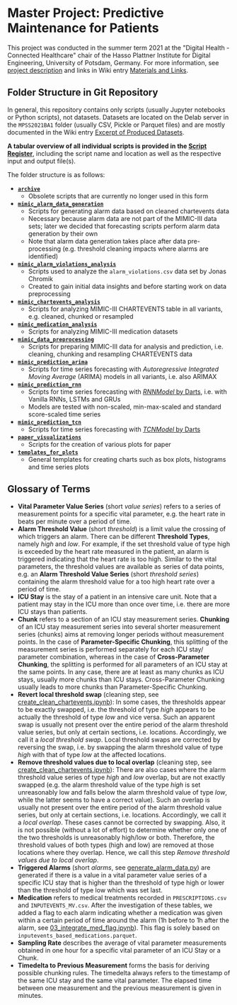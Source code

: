 # Master Project: Predictive Maintenance for Patients 

This project was conducted in the summer term 2021 at the "Digital Health - Connected Healthcare" chair of the Hasso Plattner Institute for Digital Engineering, University of Potsdam, Germany. For more information, see [project description](https://hpi.de/arnrich/teaching/master-projects/forecasting-alarms-in-intensive-care-units.html) and links in Wiki entry [Materials and Links](https://github.com/denise97/dhl2021/wiki/Materials-and-Links). 

## Folder Structure in Git Repository

In general, this repository contains only scripts (usually Jupyter notebooks or Python scripts), not datasets. Datasets are located on the Delab server in the `MPSS2021BA1` folder (usually CSV, Pickle or Parquet files) and are mostly documented in the Wiki entry [Excerpt of Produced Datasets](https://github.com/denise97/dhl2021/wiki/Excerpt-of-Produced-Datasets).

**A tabular overview of all individual scripts is provided in the [Script Register](./Script_Register.csv)**, including the script name and location as well as the respective input and output file(s).

The folder structure is as follows:

- [**`archive`**](./archive/)
  - Obsolete scripts that are currently no longer used in this form
- [**`mimic_alarm_data_generation`** ](./mimic_alarm_data_generation)
  - Scripts for generating alarm data based on cleaned chartevents data 
  - Necessary because alarm data are not part of the MIMIC-III data sets; later we decided that forecasting scripts perform alarm data generation by their own 
  - Note that alarm data generation takes place after data pre-processing (e.g. threshold cleaning impacts where alarms are identified)
- [**`mimic_alarm_violations_analysis`**](./mimic_alarm_violations_analysis)
  - Scripts used to analyze the `alarm_violations.csv` data set by Jonas Chromik
  - Created to gain initial data insights and before starting work on data preprocessing
- [**`mimic_chartevents_analysis`**](./mimic_alarm_violations_analysis)
  - Scripts for analyzing MIMIC-III CHARTEVENTS table in all variants, e.g. cleaned, chunked or resampled
- [**`mimic_medication_analysis`**](./mimic_medication_analysis)
  - Scripts for analyzing MIMIC-III medication datasets
- [**`mimic_data_preprocessing`**](./mimic_data_preprocessing)
  - Scripts for preparing MIMIC-III data for analysis and prediction, i.e. cleaning, chunking and resampling CHARTEVENTS data
- [**`mimic_prediction_arima`**](./mimic_prediction_arima)
  - Scripts for time series forecasting with *Autoregressive Integrated Moving Average* (ARIMA) models in all variants, i.e. also ARIMAX
- [**`mimic_prediction_rnn`**](./mimic_prediction_rnn)
  - Scripts for time series forecasting with [*RNNModel* by Darts](https://unit8co.github.io/darts/generated_api/darts.models.rnn_model.html), i.e. with Vanilla RNNs, LSTMs and GRUs
  - Models are tested with non-scaled, min-max-scaled and standard score-scaled time series
- [**`mimic_prediction_tcn`**](./mimic_prediction_tcn)
  - Scripts for time series forecasting with [*TCNModel* by Darts](https://unit8co.github.io/darts/generated_api/darts.models.tcn_model.html)
- [**`paper_visualizations`**](./paper_visualizations)
  - Scripts for the creation of various plots for paper
- [**`templates_for_plots`**](./templates_for_plots)
  - General templates for creating charts such as box plots, histograms and time series plots

## Glossary of Terms

- **Vital Parameter Value Series** (short *value series*) refers to a series of measurement points for a specific vital parameter, e.g. the heart rate in beats per minute over a period of time.
- **Alarm Threshold Value** (short *threshold*) is a limit value the crossing of which triggers an alarm. There can be different **Threshold Types**, namely *high* and *low*. For example, if the set threshold value of type high is exceeded by the heart rate measured in the patient, an alarm is triggered indicating that the heart rate is too high. Similar to the vital parameters, the threshold values are available as series of data points, e.g. an **Alarm Threshold Value Series** (short *threshold series*) containing the alarm threshold value for a too high heart rate over a period of time.
- **ICU Stay** is the stay of a patient in an intensive care unit. Note that a patient may stay in the ICU more than once over time, i.e. there are more ICU stays than patients.
- **Chunk** refers to a section of an ICU stay measurement series. **Chunking** of an ICU stay measurement series into several shorter measurement series (chunks) aims at removing longer periods without measurement points. In the case of **Parameter-Specific Chunking**, this splitting of the measurement series is performed separately for each ICU stay/ parameter combination, whereas in the case of **Cross-Parameter Chunking**, the splitting is performed for all parameters of an ICU stay at the same points. In any case, there are at least as many chunks as ICU stays, usually more chunks than ICU stays. Cross-Parameter Chunking usually leads to more chunks than Parameter-Specific Chunking.
- **Revert local threshold swap** (cleaning step, see [create_clean_chartevents.ipynb](./mimic_data_preprocessing/create_clean_chartevents.ipynb)): In some cases, the thresholds appear to be exactly swapped, i.e. the threshold of type *high* appears to be actually the threshold of type *low* and vice versa. Such an apparent swap is usually not present over the entire period of the alarm threshold value series, but only at certain sections, i.e. locations. Accordingly, we call it a *local threshold swap*. Local threshold swaps are corrected by reversing the swap, i.e. by swapping the alarm threshold value of type *high* with that of type *low* at the affected locations.
- **Remove threshold values due to local overlap** (cleaning step, see [create_clean_chartevents.ipynb](./mimic_data_preprocessing/create_clean_chartevents.ipynb)): There are also cases where the alarm threshold value series of type *high* and *low* overlap, but are not exactly swapped (e.g. the alarm threshold value of the type *high* is set unreasonably low and falls below the alarm threshold value of type *low*, while the latter seems to have a correct value). Such an overlap is usually not present over the entire period of the alarm threshold value series, but only at certain sections, i.e. locations. Accordingly, we call it a *local overlap*. These cases cannot be corrected by swapping. Also, it is not possible (without a lot of effort) to determine whether only one of the two thresholds is unreasonably high/low or both. Therefore, the threshold values of both types (high and low) are removed at those locations where they overlap. Hence, we call this step *Remove threshold values due to local overlap*.
- **Triggered Alarms** (short *alarms*, see [generate_alarm_data.py](./mimic_alarm_data_generation/generate_alarm_data.py)) are generated if there is a value in a vital parameter value series of a specific ICU stay that is higher than the threshold of type high or lower than the threshold of type low which was set last.
- **Medication** refers to medical treatments recorded in `PRESCRIPTIONS.csv` and `INPUTEVENTS_MV.csv`. After the investigation of these tables, we added a flag to each alarm indicating whether a medication was given within a certain period of time around the alarm (1h before to 1h after the alarm,  see [03_integrate_med_flag.ipynb](./mimic_medication_analysis/03_integrate_med_flag.ipynb)). This flag is solely based on `inputevents_based_medications.parquet`.
- **Sampling Rate** describes the average of vital parameter measurements obtained in one hour for a specific vital parameter of an ICU Stay or a Chunk.
- **Timedelta to Previous Measurement**  forms the basis for deriving possible chunking rules. The timedelta always refers to the timestamp of the same ICU stay and the same vital parameter. The elapsed time between one measurement and the previous measurement is given in minutes.

